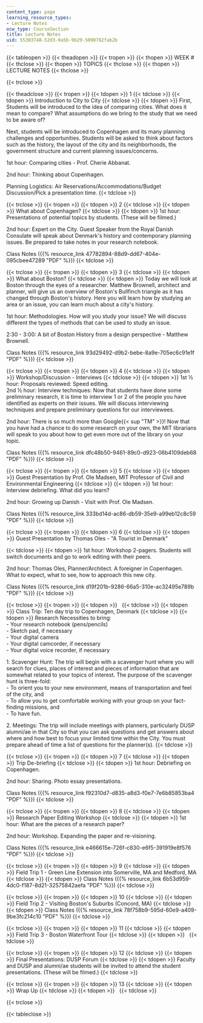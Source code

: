 ```yaml
---
content_type: page
learning_resource_types:
- Lecture Notes
ocw_type: CourseSection
title: Lecture Notes
uid: 55303748-52d3-9a5b-9b29-5090782fab2b
---
```


{{< tableopen >}}
{{< theadopen >}}
{{< tropen >}}
{{< thopen >}}
WEEK #
{{< thclose >}}
{{< thopen >}}
TOPICS
{{< thclose >}}
{{< thopen >}}
LECTURE NOTES
{{< thclose >}}

{{< trclose >}}

{{< theadclose >}}
{{< tropen >}}
{{< tdopen >}}
1
{{< tdclose >}}
{{< tdopen >}}
Introduction to City to City
{{< tdclose >}}
{{< tdopen >}}
First, Students will be introduced to the idea of comparing cities. What does it mean to compare? What assumptions do we bring to the study that we need to be aware of?  
  
Next, students will be introduced to Copenhagen and its many planning challenges and opportunities. Students will be asked to think about factors such as the history, the layout of the city and its neighborhoods, the government structure and current planning issues/concerns.  
  
1st hour: Comparing cities - Prof. Cherie Abbanat.  
  
2nd hour: Thinking about Copenhagen.  
  
Planning Logistics: Air Reservations/Accommodations/Budget Discussion/Pick a presentation time.
{{< tdclose >}}

{{< trclose >}}
{{< tropen >}}
{{< tdopen >}}
2
{{< tdclose >}}
{{< tdopen >}}
What about Copenhagen?
{{< tdclose >}}
{{< tdopen >}}
1st hour: Presentations of potential topics by students. (These will be filmed.)  
  
2nd hour: Expert on the City. Guest Speaker from the Royal Danish Consulate will speak about Denmark's history and contemporary planning issues. Be prepared to take notes in your research notebook.  
  
Class Notes ({{% resource_link 47782894-88d9-dd67-404e-095cbee47289 "PDF" %}})
{{< tdclose >}}

{{< trclose >}}
{{< tropen >}}
{{< tdopen >}}
3
{{< tdclose >}}
{{< tdopen >}}
What about Boston?
{{< tdclose >}}
{{< tdopen >}}
Today we will look at Boston through the eyes of a researcher. Matthew Brownell, architect and planner, will give us an overview of Boston's Bullfinch triangle as it has changed through Boston's history. Here you will learn how by studying an area or an issue, you can learn much about a city's history.  
  
1st hour: Methodologies. How will you study your issue? We will discuss different the types of methods that can be used to study an issue.  
  
2:30 - 3:00: A bit of Boston History from a design perspective - Matthew Brownell.  
  
Class Notes ({{% resource_link 93d29492-d9b2-bebe-8a9e-705ec6c91e1f "PDF" %}})
{{< tdclose >}}

{{< trclose >}}
{{< tropen >}}
{{< tdopen >}}
4
{{< tdclose >}}
{{< tdopen >}}
Workshop/Discussion - Interviews
{{< tdclose >}}
{{< tdopen >}}
1st ½ hour: Proposals reviewed: Speed editing.  
2nd ½ hour: Interview techniques: Now that students have done some preliminary research, it is time to interview 1 or 2 of the people you have identified as experts on their issues. We will discuss interviewing techniques and prepare preliminary questions for our interviewees.  
  
2nd hour: There is so much more than Google{{< sup "TM" >}}! Now that you have had a chance to do some research on your own, the MIT librarians will speak to you about how to get even more out of the library on your topic.  
  
Class Notes ({{% resource_link dfc48b50-9461-89c0-d923-06b4109deb68 "PDF" %}})
{{< tdclose >}}

{{< trclose >}}
{{< tropen >}}
{{< tdopen >}}
5
{{< tdclose >}}
{{< tdopen >}}
Guest Presentation by Prof. Ole Madsen, MIT Professor of Civil and Environmental Engineering
{{< tdclose >}}
{{< tdopen >}}
1st hour: Interview debriefing. What did you learn?  
  
2nd hour: Growing up Danish - Visit with Prof. Ole Madsen.  
  
Class Notes ({{% resource_link 333bd14d-ac86-db59-35e9-a99eb12c8c59 "PDF" %}})
{{< tdclose >}}

{{< trclose >}}
{{< tropen >}}
{{< tdopen >}}
6
{{< tdclose >}}
{{< tdopen >}}
Guest Presentation by Thomas Oles - "A Tourist in Denmark"  

{{< tdclose >}}
{{< tdopen >}}
1st hour: Workshop 2-pagers. Students will switch documents and go to work editing with their peers.  
  
2nd hour: Thomas Oles, Planner/Architect. A foreigner in Copenhagen. What to expect, what to see, how to approach this new city.  
  
Class Notes ({{% resource_link d19f201b-9286-66a5-310e-ac32495e789b "PDF" %}})
{{< tdclose >}}

{{< trclose >}}
{{< tropen >}}
{{< tdopen >}}
 
{{< tdclose >}}
{{< tdopen >}}
Class Trip: Ten day trip to Copenhagen, Denmark
{{< tdclose >}}
{{< tdopen >}}
Research Necessities to bring:  
\- Your research notebook (pens/pencils)  
\- Sketch pad, if necessary  
\- Your digital camera  
\- Your digital camcorder, if necessary  
\- Your digital voice recorder, if necessary  
  
1\. Scavenger Hunt: The trip will begin with a scavenger hunt where you will search for clues, places of interest and pieces of information that are somewhat related to your topics of interest. The purpose of the scavenger hunt is three-fold:  
\- To orient you to your new environment, means of transportation and feel of the city, and  
\- To allow you to get comfortable working with your group on your fact-finding missions, and  
\- To have fun.  
  
2\. Meetings: The trip will include meetings with planners, particularly DUSP alumni/ae in that City so that you can ask questions and get answers about where and how best to focus your limited time within the City. You must prepare ahead of time a list of questions for the planner(s).
{{< tdclose >}}

{{< trclose >}}
{{< tropen >}}
{{< tdopen >}}
7
{{< tdclose >}}
{{< tdopen >}}
Trip De-briefing
{{< tdclose >}}
{{< tdopen >}}
1st hour: Debriefing on Copenhagen.  
  
2nd hour: Sharing. Photo essay presentations.  
  
Class Notes ({{% resource_link f92310d7-d835-a8d3-f0e7-7e6b85853ba4 "PDF" %}})
{{< tdclose >}}

{{< trclose >}}
{{< tropen >}}
{{< tdopen >}}
8
{{< tdclose >}}
{{< tdopen >}}
Research Paper Editing Workshop
{{< tdclose >}}
{{< tdopen >}}
1st hour: What are the pieces of a research paper?  
  
2nd hour: Workshop. Expanding the paper and re-visioning.  
  
Class Notes ({{% resource_link e466615e-726f-c830-e6f5-391919e8f576 "PDF" %}})
{{< tdclose >}}

{{< trclose >}}
{{< tropen >}}
{{< tdopen >}}
9
{{< tdclose >}}
{{< tdopen >}}
Field Trip 1 - Green Line Extension into Somerville, MA and Medford, MA
{{< tdclose >}}
{{< tdopen >}}
Class Notes ({{% resource_link 6b53d959-4dc0-f187-8d21-32575842aefa "PDF" %}})
{{< tdclose >}}

{{< trclose >}}
{{< tropen >}}
{{< tdopen >}}
10
{{< tdclose >}}
{{< tdopen >}}
Field Trip 2 - Visiting Boston's Suburbs (Concord, MA)
{{< tdclose >}}
{{< tdopen >}}
Class Notes ({{% resource_link 78f758b9-595d-60e9-a409-9be3fc214c10 "PDF" %}})
{{< tdclose >}}

{{< trclose >}}
{{< tropen >}}
{{< tdopen >}}
11
{{< tdclose >}}
{{< tdopen >}}
Field Trip 3 - Boston Waterfront Tour
{{< tdclose >}}
{{< tdopen >}}
 
{{< tdclose >}}

{{< trclose >}}
{{< tropen >}}
{{< tdopen >}}
12
{{< tdclose >}}
{{< tdopen >}}
Final Presentations: DUSP Forum
{{< tdclose >}}
{{< tdopen >}}
Faculty and DUSP and alumni/ae students will be invited to attend the student presentations. (These will be filmed.)
{{< tdclose >}}

{{< trclose >}}
{{< tropen >}}
{{< tdopen >}}
13
{{< tdclose >}}
{{< tdopen >}}
Wrap Up
{{< tdclose >}}
{{< tdopen >}}
 
{{< tdclose >}}

{{< trclose >}}

{{< tableclose >}}